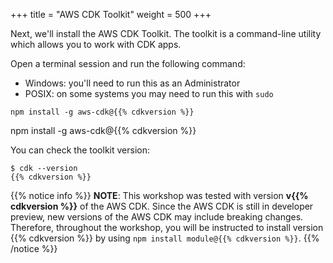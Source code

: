 +++
title = "AWS CDK Toolkit"
weight = 500
+++

Next, we'll install the AWS CDK Toolkit. The toolkit is a command-line utility
which allows you to work with CDK apps.

Open a terminal session and run the following command:

- Windows: you'll need to run this as an Administrator
- POSIX: on some systems you may need to run this with `sudo`

```console
npm install -g aws-cdk@{{% cdkversion %}}
```

npm install -g aws-cdk@{{% cdkversion %}}

You can check the toolkit version:

```console
$ cdk --version
{{% cdkversion %}}
```

{{% notice info %}} **NOTE**: This workshop was tested with version **v{{% cdkversion %}}** of the AWS CDK. Since the AWS
CDK is still in developer preview, new versions of the AWS CDK may include
breaking changes. Therefore, throughout the workshop, you will be instructed to
install version {{% cdkversion %}} by using `npm install module@{{% cdkversion %}}`. {{% /notice %}}
